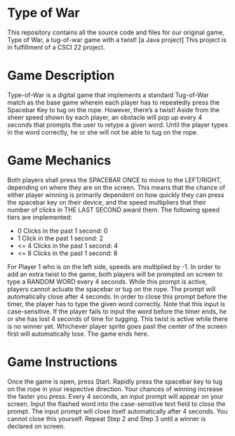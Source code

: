 #  Type of War
This repository contains all the source code and files for our original game, Type of War, a tug-of-war game with a twist! [a Java project]
This project is in fulfillment of a CSCI 22 project.

#  Game Description
Type-of-War is a digital game that implements a standard Tug-of-War match as the base game wherein each player has to repeatedly press the Spacebar Key to tug on the rope. However, there’s a twist! Aside from the sheer speed shown by each player, an obstacle will pop up every 4 seconds that prompts the user to retype a given word. Until the player types in the word correctly, he or she will not be able to tug on the rope.

#  Game Mechanics
Both players shall press the SPACEBAR ONCE to move to the LEFT/RIGHT, depending on where they are on the screen.
This means that the chance of either player winning is primarily dependent on how quickly they can press the spacebar key on their device, and the speed multipliers that their number of clicks in THE LAST SECOND award them.
The following speed tiers are implemented:
  - 0 Clicks in the past 1 second: 0
  - 1 Click in the past 1 second: 2
  - <= 4 Clicks in the past 1 second: 4
  - <= 8 Clicks in the past 1 second: 8

For Player 1 who is on the left side, speeds are multiplied by -1.
In order to add an extra twist to the game, both players will be prompted on screen to type a RANDOM WORD every 4 seconds.
While this prompt is active, players cannot actuate the spacebar or tug on the rope.
The prompt will automatically close after 4 seconds.
In order to close this prompt before the timer, the player has to type the given word correctly. Note that this input is case-sensitive.
If the player fails to input the word before the timer ends, he or she has lost 4 seconds of time for tugging. 
This twist is active while there is no winner yet.
Whichever player sprite goes past the center of the screen first will automatically lose. The game ends here.

# Game Instructions
Once the game is open, press Start. 
Rapidly press the spacebar key to tug on the rope in your respective direction. Your chances of winning increase the faster you press.
Every 4 seconds, an input prompt will appear on your screen. Input the flashed word into the case-sensitive text field to close the prompt. The input prompt will close itself automatically after 4 seconds. You cannot close this yourself.
Repeat Step 2 and Step 3 until a winner is declared on screen.
